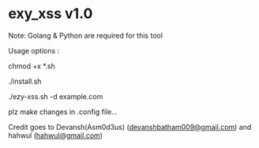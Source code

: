 
#			            exy_xss v1.0                                 	#


Note: Golang & Python are required for this tool

Usage options :

chmod +x *.sh


./install.sh

./ezy-xss.sh -d example.com

plz make changes in .config file...

Credit goes to Devansh(Asm0d3us) (devanshbatham009@gmail.com)
and  hahwul (hahwul@gmail.com)
